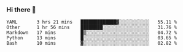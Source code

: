 ### Hi there 👋

<!--
**yeya24/yeya24** is a ✨ _special_ ✨ repository because its `README.md` (this file) appears on your GitHub profile.

Here are some ideas to get you started:

- 🔭 I’m currently working on ...
- 🌱 I’m currently learning ...
- 👯 I’m looking to collaborate on ...
- 🤔 I’m looking for help with ...
- 💬 Ask me about ...
- 📫 How to reach me: ...
- 😄 Pronouns: ...
- ⚡ Fun fact: ...
-->

<!--START_SECTION:waka-->
```text
YAML       3 hrs 21 mins   █████████████▓░░░░░░░░░░░   55.11 % 
Other      1 hr 56 mins    ████████░░░░░░░░░░░░░░░░░   31.76 % 
Markdown   17 mins         █▒░░░░░░░░░░░░░░░░░░░░░░░   04.72 % 
Python     13 mins         █░░░░░░░░░░░░░░░░░░░░░░░░   03.65 % 
Bash       10 mins         ▓░░░░░░░░░░░░░░░░░░░░░░░░   02.82 % 
```
<!--END_SECTION:waka-->
